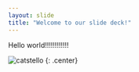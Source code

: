 ```yaml
---
layout: slide
title: "Welcome to our slide deck!"
---
```


Hello world!!!!!!!!!!!!

![catstello](https://octodex.github.com/images/catstello.png)
{: .center}
